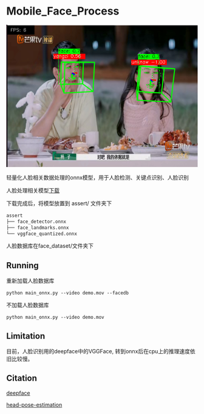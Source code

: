 # Mobile_Face_Process


![示例](images/example.png)


轻量化人脸相关数据处理的onnx模型，用于人脸检测、关键点识别、人脸识别

人脸处理相关模型[下载](https://drive.google.com/drive/folders/16emdBvVrLwdtlSBoGwWqxLIIdpebPDGW?usp=drive_link)

下载完成后，将模型放置到 assert/ 文件夹下
~~~
assert 
├── face_detector.onnx
├── face_landmarks.onnx
└── vggface_quantized.onnx
~~~

人脸数据库在face_dataset/文件夹下

## Running
重新加载人脸数据库
~~~
python main_onnx.py --video demo.mov --facedb
~~~

不加载人脸数据库
~~~
python main_onnx.py --video demo.mov
~~~


## Limitation
目前，人脸识别用的deepface中的VGGFace, 转到onnx后在cpu上的推理速度依旧比较慢。


## Citation
[deepface](https://github.com/serengil/deepface)

[head-pose-estimation](https://github.com/yinguobing/head-pose-estimation)

